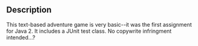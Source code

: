 ## Description
This text-based adventure game is very basic--it was the first assignment for Java 2. It includes a JUnit test class. No copywrite infringment intended...?

